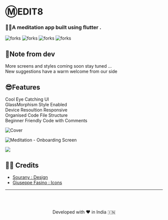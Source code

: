 
  
# Ⓜ️EDIT8

### 🧘‍♂️A meditation app built using flutter .

<!------------------Swags------------------------->

<p align="left">

<img src="https://forthebadge.com/images/badges/built-with-love.svg" alt=" forks"/>
<img src="https://forthebadge.com/images/badges/built-by-codebabes.svg" alt=" forks"/>
<img src="https://forthebadge.com/images/badges/makes-people-smile.svg" alt=" forks"/>
<img src="https://forthebadge.com/images/badges/powered-by-coffee.svg" alt=" forks"/>

</p>
<!------------------------------------Badges------------------------------->




## 🙂Note from dev

More screens and styles coming soon stay tuned ...<br>
New suggestions have a warm welcome from our side

## 😎Features 

  Cool Eye Catching UI  <br>
  GlassMorphism Style Enabled<br>
  Device Resoultion Responsive<br>
  Organised Code File Structure<br>
  Beginner Friendly Code with Comments<br>




![Cover](https://user-images.githubusercontent.com/55774240/151201813-4c0426f2-af8c-439b-964f-1e4ce6d28d3d.png)

![Meditation - Onboarding Screen](https://user-images.githubusercontent.com/55774240/151201769-9e4a4548-72f8-4617-9812-0da53ccbf6b2.png)


<a href="https://www.figma.com/@sourany">
<img src="https://user-images.githubusercontent.com/55774240/151218487-af60c20f-29eb-4ba9-8839-8cd165051b5e.png"></a>

## 🙇‍♂️ Credits
- [Sourany : Design ](https://www.figma.com/@sourany)
- [Giuseppe Fasino : Icons ](https://www.figma.com/community/file/1060976882810853937)


<hr>
<br><br>
<p align="center">
Developed with ❤️ in India 🇮🇳 
</p>
  
